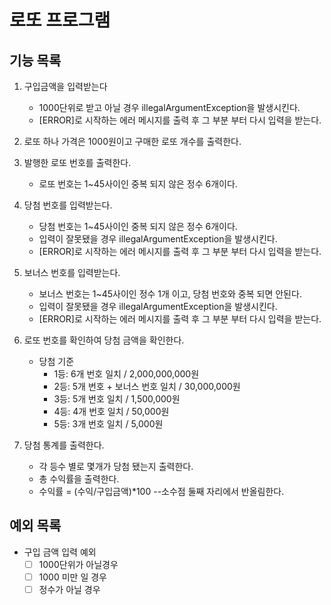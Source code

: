 # 로또 프로그램

## 기능 목록

1. 구입금액을 입력받는다
    - 1000단위로 받고 아닐 경우 illegalArgumentException을 발생시킨다.
    - [ERROR]로 시작하는 에러 메시지를 출력 후 그 부분 부터 다시 입력을 받는다.

2. 로또 하나 가격은 1000원이고 구매한 로또 개수를 출력한다.

3. 발행한 로또 번호를 출력한다.
    - 로또 번호는 1~45사이인 중복 되지 않은 정수 6개이다.

4. 당첨 번호를 입력받는다.
    - 당첨 번호는 1~45사이인 중복 되지 않은 정수 6개이다.
    - 입력이 잘못됐을 경우 illegalArgumentException을 발생시킨다.
    - [ERROR]로 시작하는 에러 메시지를 출력 후 그 부분 부터 다시 입력을 받는다.

5. 보너스 번호를 입력받는다.
    - 보너스 번호는 1~45사이인 정수 1개 이고, 당첨 번호와 중복 되면 안된다.
    - 입력이 잘못됐을 경우 illegalArgumentException을 발생시킨다.
    - [ERROR]로 시작하는 에러 메시지를 출력 후 그 부분 부터 다시 입력을 받는다.

6. 로또 번호를 확인하여 당첨 금액을 확인한다.
    - 당첨 기준
        - 1등: 6개 번호 일치 / 2,000,000,000원
        - 2등: 5개 번호 + 보너스 번호 일치 / 30,000,000원
        - 3등: 5개 번호 일치 / 1,500,000원
        - 4등: 4개 번호 일치 / 50,000원
        - 5등: 3개 번호 일치 / 5,000원

7. 당첨 통계를 출력한다.
    - 각 등수 별로 몇개가 당첨 됐는지 출력한다.
    - 총 수익률을 출력한다. 
    - 수익률 = (수익/구입금액)*100 --소수점 둘째 자리에서 반올림한다.


## 예외 목록

- 구입 금액 입력 예외
   - [ ] 1000단위가 아닐경우
   - [ ] 1000 미만 일 경우
   - [ ] 정수가 아닐 경우
